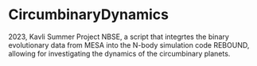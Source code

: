 # CircumbinaryDynamics
2023, Kavli Summer Project
NBSE, a script that integrtes the binary evolutionary data from MESA into the N-body simulation code REBOUND, allowing for investigating the dynamics of the circumbinary planets.
